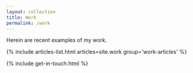 ```yaml
---
layout: collection
title: Work
permalink: /work
---
```


Herein are recent examples of my work.

{% include articles-list.html articles=site.work group='work-articles' %}

{% include get-in-touch.html %}
